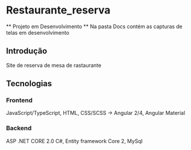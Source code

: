 # Restaurante_reserva

** Projeto em Desenvolvimento
** Na pasta Docs contém as capturas de telas em desenvolvimento

<h2>Introdução</h2>

<p>Site de reserva de mesa de rastaurante</p>


<h2>Tecnologias</h2>

<h3>Frontend</h3>
<p> JavaScript/TypeScript, HTML, CSS/SCSS -> Angular 2/4, Angular Material</p>

<h3>Backend</h3>

<p> ASP .NET CORE 2.0 C#, Entity framework Core 2, MySql </p>


